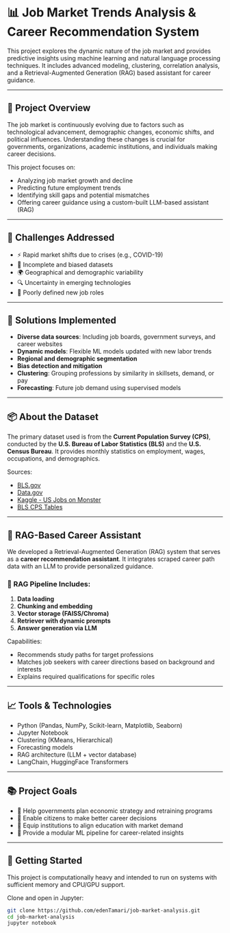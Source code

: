 # 📊 Job Market Trends Analysis & Career Recommendation System

This project explores the dynamic nature of the job market and provides predictive insights using machine learning and natural language processing techniques. It includes advanced modeling, clustering, correlation analysis, and a Retrieval-Augmented Generation (RAG) based assistant for career guidance.

---

## 📌 Project Overview

The job market is continuously evolving due to factors such as technological advancement, demographic changes, economic shifts, and political influences. Understanding these changes is crucial for governments, organizations, academic institutions, and individuals making career decisions.

This project focuses on:
- Analyzing job market growth and decline
- Predicting future employment trends
- Identifying skill gaps and potential mismatches
- Offering career guidance using a custom-built LLM-based assistant (RAG)

---

## 🧠 Challenges Addressed

- ⚡ Rapid market shifts due to crises (e.g., COVID-19)
- 🧩 Incomplete and biased datasets
- 🌍 Geographical and demographic variability
- 🔍 Uncertainty in emerging technologies
- 🧾 Poorly defined new job roles

---

## 🧰 Solutions Implemented

- **Diverse data sources**: Including job boards, government surveys, and career websites
- **Dynamic models**: Flexible ML models updated with new labor trends
- **Regional and demographic segmentation**
- **Bias detection and mitigation**
- **Clustering**: Grouping professions by similarity in skillsets, demand, or pay
- **Forecasting**: Future job demand using supervised models

---

## 📦 About the Dataset

The primary dataset used is from the **Current Population Survey (CPS)**, conducted by the **U.S. Bureau of Labor Statistics (BLS)** and the **U.S. Census Bureau**. It provides monthly statistics on employment, wages, occupations, and demographics.

Sources:
- [BLS.gov](https://www.bls.gov/)
- [Data.gov](https://catalog.data.gov/dataset)
- [Kaggle - US Jobs on Monster](https://www.kaggle.com/datasets/PromptCloudHQ/us-jobs-on-monstercom)
- [BLS CPS Tables](https://www.bls.gov/cps/tables.htm)

---

## 🤖 RAG-Based Career Assistant

We developed a Retrieval-Augmented Generation (RAG) system that serves as a **career recommendation assistant**. It integrates scraped career path data with an LLM to provide personalized guidance.

### 🧩 RAG Pipeline Includes:
1. **Data loading**
2. **Chunking and embedding**
3. **Vector storage (FAISS/Chroma)**
4. **Retriever with dynamic prompts**
5. **Answer generation via LLM**

Capabilities:
- Recommends study paths for target professions
- Matches job seekers with career directions based on background and interests
- Explains required qualifications for specific roles

---

## 📈 Tools & Technologies

- Python (Pandas, NumPy, Scikit-learn, Matplotlib, Seaborn)
- Jupyter Notebook
- Clustering (KMeans, Hierarchical)
- Forecasting models
- RAG architecture (LLM + vector database)
- LangChain, HuggingFace Transformers

---

## 📚 Project Goals

- 📌 Help governments plan economic strategy and retraining programs
- 📌 Enable citizens to make better career decisions
- 📌 Equip institutions to align education with market demand
- 📌 Provide a modular ML pipeline for career-related insights

---

## 🧪 Getting Started

This project is computationally heavy and intended to run on systems with sufficient memory and CPU/GPU support.

Clone and open in Jupyter:
```bash
git clone https://github.com/edenTamari/job-market-analysis.git
cd job-market-analysis
jupyter notebook
